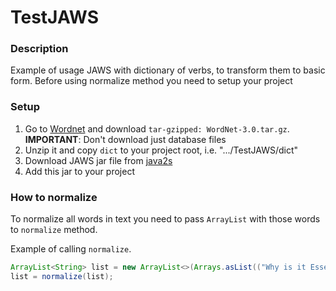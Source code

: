 # TestJAWS

### Description

Example of usage JAWS with dictionary of verbs, to transform them to basic form.
Before using normalize method you need to setup your project

### Setup
1. Go to [Wordnet](http://wordnet.princeton.edu/wordnet/download/current-version/) and download `tar-gzipped: WordNet-3.0.tar.gz`. 
**IMPORTANT**: Don't download just database files
2. Unzip it and copy `dict` to your project root, i.e. ".../TestJAWS/dict"
3. Download JAWS jar file from [java2s](http://www.java2s.com/Code/Jar/j/Downloadjawsbinjar.htm)
4. Add this jar to your project

### How to normalize

To normalize all words in text you need to pass `ArrayList` with those words to `normalize` method. 

Example of calling `normalize`. 
```java
ArrayList<String> list = new ArrayList<>(Arrays.asList(("Why is it Essential ... soon!").toLowerCase().replace(",", "").replace("?", " ").replace("!", " ").replace(".", "").split(" ")));
list = normalize(list);
```
